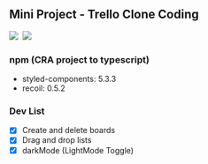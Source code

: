 ## Mini Project - Trello Clone Coding

<img src="https://img.shields.io/badge/-React 17.0.2-61DAFB?style=plastic&logo=React&logoColor=white"/>&nbsp;
<img src="https://img.shields.io/badge/-typescript 4.5.4-3178C6?style=plastic&logo=Typescript&logoColor=white"/>

### npm (CRA project to typescript)
- styled-components: 5.3.3
- recoil: 0.5.2

### Dev List
- [x] Create and delete boards
- [x] Drag and drop lists
- [x] darkMode (LightMode Toggle)